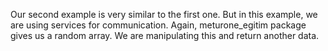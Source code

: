 Our second example is very similar to the first one. But in this example, we are using services for communication. Again, meturone_egitim package gives us a random array. We are manipulating this and return another data.
